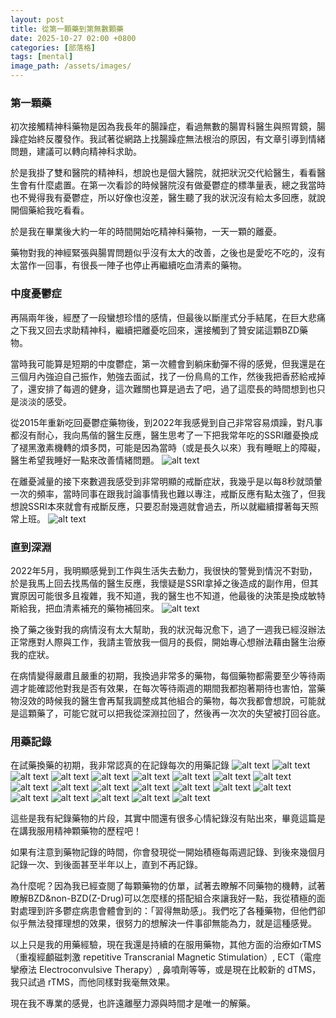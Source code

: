 ```yaml
---
layout: post
title: 從第一顆藥到第無數顆藥
date: 2025-10-27 02:00 +0800
categories: [部落格]
tags: [mental]
image_path: /assets/images/
---
```

### 第一顆藥
初次接觸精神科藥物是因為我長年的腸躁症，看過無數的腸胃科醫生與照胃鏡，腸躁症始終反覆發作。我試著從網路上找腸躁症無法根治的原因，有文章引導到情緒問題，建議可以轉向精神科求助。

於是我掛了雙和醫院的精神科，想說也是個大醫院，就把狀況交代給醫生，看看醫生會有什麼處置。在第一次看診的時候醫院沒有做憂鬱症的標準量表，總之我當時也不覺得我有憂鬱症，所以好像也沒差，醫生聽了我的狀況沒有給太多回應，就說開個藥給我吃看看。

於是我在畢業後大約一年的時間開始吃精神科藥物，一天一顆的離憂。

藥物對我的神經緊張與腸胃問題似乎沒有太大的改善，之後也是愛吃不吃的，沒有太當作一回事，有很長一陣子也停止再繼續吃血清素的藥物。

### 中度憂鬱症
再隔兩年後，經歷了一段蠻想珍惜的感情，但最後以斷崖式分手結尾，在巨大悲痛之下我又回去求助精神科，繼續把離憂吃回來，還接觸到了贊安諾這顆BZD藥物。

當時我可能算是短期的中度鬱症，第一次體會到躺床動彈不得的感覺，但我還是在三個月內強迫自己振作，勉強去面試，找了一份鳥鳥的工作，然後我把香菸給戒掉了，還安排了每週的健身，這次難關也算是過去了吧，過了這麼長的時間想到也只是淡淡的感受。

從2015年重新吃回憂鬱症藥物後，到2022年我感覺到自己非常容易煩躁，對凡事都沒有耐心，我向馬偕的醫生反應，醫生思考了一下把我常年吃的SSRI離憂換成了褪黑激素機轉的煩多閃，可能是因為當時（或是長久以來）我有睡眠上的障礙，醫生希望我睡好一點來改善情緒問題。
![alt text](../assets/images/2025-10-26-從第一顆藥到第無數顆藥/image-1.png)

在離憂減量的接下來數週我感受到非常明顯的戒斷症狀，我幾乎是以每8秒就頭暈一次的頻率，當時同事在跟我討論事情我也難以專注，戒斷反應有點太強了，但我想說SSRI本來就會有戒斷反應，只要忍耐幾週就會過去，所以就繼續撐著每天照常上班。
![alt text](../assets/images/2025-10-26-從第一顆藥到第無數顆藥/image-2.png)

### 直到深淵
2022年5月，我明顯感覺到工作與生活失去動力，我很快的警覺到情況不對勁，於是我馬上回去找馬偕的醫生反應，我懷疑是SSRI拿掉之後造成的副作用，但其實原因可能很多且複雜，我不知道，我的醫生也不知道，他最後的決策是換成敏特斯給我，把血清素補充的藥物補回來。
![alt text](../assets/images/2025-10-26-從第一顆藥到第無數顆藥/image-3.png)

換了藥之後對我的病情沒有太大幫助，我的狀況每況愈下，過了一週我已經沒辦法正常應對人際與工作，我請主管放我一個月的長假，開始專心想辦法藉由醫生治療我的症狀。

在病情變得嚴肅且嚴重的初期，我換過非常多的藥物，每個藥物都需要至少等待兩週才能確認他對我是否有效果，在每次等待兩週的期間我都抱著期待也害怕，當藥物沒效的時候我的醫生會再幫我調整成其他組合的藥物，每次我都會想說，可能就是這顆藥了，可能它就可以把我從深淵拉回了，然後再一次次的失望被打回谷底。

### 用藥記錄
在試藥換藥的初期，我非常認真的在記錄每次的用藥記錄
![alt text](../assets/images/2025-10-26-從第一顆藥到第無數顆藥/image-4.png)
![alt text](../assets/images/2025-10-26-從第一顆藥到第無數顆藥/image-5.png)
![alt text](../assets/images/2025-10-26-從第一顆藥到第無數顆藥/image-6.png)
![alt text](../assets/images/2025-10-26-從第一顆藥到第無數顆藥/image-8.png)
![alt text](../assets/images/2025-10-26-從第一顆藥到第無數顆藥/image-9.png)
![alt text](../assets/images/2025-10-26-從第一顆藥到第無數顆藥/image-10.png)
![alt text](../assets/images/2025-10-26-從第一顆藥到第無數顆藥/image-11.png)
![alt text](../assets/images/2025-10-26-從第一顆藥到第無數顆藥/image-12.png)
![alt text](../assets/images/2025-10-26-從第一顆藥到第無數顆藥/image-13.png)
![alt text](../assets/images/2025-10-26-從第一顆藥到第無數顆藥/image-14.png)
![alt text](../assets/images/2025-10-26-從第一顆藥到第無數顆藥/image-15.png)
![alt text](../assets/images/2025-10-26-從第一顆藥到第無數顆藥/image-17.png)
![alt text](../assets/images/2025-10-26-從第一顆藥到第無數顆藥/image-18.png)
![alt text](../assets/images/2025-10-26-從第一顆藥到第無數顆藥/image-19.png)
![alt text](../assets/images/2025-10-26-從第一顆藥到第無數顆藥/image-20.png)
![alt text](../assets/images/2025-10-26-從第一顆藥到第無數顆藥/image-21.png)
![alt text](../assets/images/2025-10-26-從第一顆藥到第無數顆藥/image-22.png)
![alt text](../assets/images/2025-10-26-從第一顆藥到第無數顆藥/image-23.png)
![alt text](../assets/images/2025-10-26-從第一顆藥到第無數顆藥/image-24.png)
![alt text](../assets/images/2025-10-26-從第一顆藥到第無數顆藥/image-25.png)
![alt text](../assets/images/2025-10-26-從第一顆藥到第無數顆藥/image-26.png)

這些是我有紀錄藥物的片段，其實中間還有很多心情紀錄沒有貼出來，畢竟這篇是在講我服用精神顆藥物的歷程吧！

如果有注意到藥物記錄的時間，你會發現從一開始積極每兩週記錄、到後來幾個月記錄一次、到後面甚至半年以上，直到不再記錄。

為什麼呢？因為我已經查閱了每顆藥物的仿單，試著去瞭解不同藥物的機轉，試著瞭解BZD&non-BZD(Z-Drug)可以怎麼樣的搭配組合來讓我好一點，我從積極的面對處理到許多鬱症病患會體會到的：「習得無助感」。我們吃了各種藥物，但他們卻似乎無法發揮理想的效果，很努力的想解決一件事卻無能為力，就是這種感覺。

以上只是我的用藥經驗，現在我還是持續的在服用藥物，其他方面的治療如rTMS（重複經顱磁刺激 repetitive Transcranial Magnetic Stimulation）, ECT（電痙攣療法 Electroconvulsive Therapy）, 鼻噴劑等等，或是現在比較新的 dTMS，我只試過 rTMS，而他同樣對我毫無效果。

現在我不專業的感覺，也許遠離壓力源與時間才是唯一的解藥。
